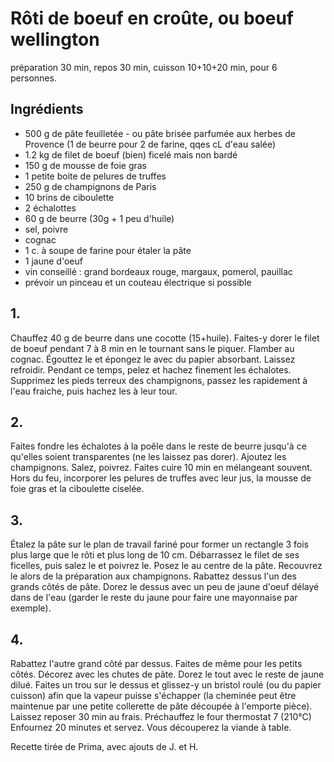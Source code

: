 # Rôti de boeuf en croûte, ou boeuf wellington
préparation 30 min,
repos 30 min,
cuisson 10+10+20 min,
pour 6 personnes.

## Ingrédients
- 500 g de pâte feuilletée - ou pâte brisée parfumée aux herbes de Provence (1 de beurre pour 2 de farine, qqes cL d'eau salée)
- 1.2 kg de filet de boeuf (bien) ficelé mais non bardé
- 150 g de mousse de foie gras
- 1 petite boite de pelures de truffes
- 250 g de champignons de Paris
- 10 brins de ciboulette
- 2 échalottes
- 60 g de beurre (30g + 1 peu d'huile)
- sel, poivre
- cognac
- 1 c. à soupe de farine pour étaler la pâte
- 1 jaune d'oeuf
- vin conseillé : grand bordeaux rouge, margaux, pomerol, pauillac
- prévoir un pinceau et un couteau électrique si possible

## 1. 
Chauffez 40 g de beurre dans une cocotte (15+huile).
Faites-y dorer le filet de boeuf pendant 7 à 8 min en le tournant sans le piquer.
Flamber au cognac.
Égouttez le et épongez le avec du papier absorbant. Laissez refroidir.
Pendant ce temps, pelez et hachez finement les échalotes.
Supprimez les pieds terreux des champignons, passez les rapidement à l'eau fraiche, puis hachez les à leur tour.

## 2.
Faites fondre les échalotes à la poêle dans le reste de beurre jusqu'à ce qu'elles soient transparentes (ne les laissez pas dorer).
Ajoutez les champignons.
Salez, poivrez.
Faites cuire 10 min en mélangeant souvent.
Hors du feu, incorporer les pelures de truffes avec leur jus, la mousse de foie gras et la ciboulette ciselée.


## 3.
Étalez la pâte sur le plan de travail fariné pour former un rectangle 3 fois plus large que le rôti et plus long de 10 cm.
Débarrassez le filet de ses ficelles, puis salez le et poivrez le.
Posez le au centre de la pâte.
Recouvrez le alors de la préparation aux champignons. Rabattez dessus l'un des grands côtés de pâte. Dorez le dessus avec un peu de jaune d'oeuf délayé dans de l'eau (garder le reste du jaune pour faire une mayonnaise par exemple).

## 4.
Rabattez l'autre grand côté par dessus. Faites de même pour les petits côtés. Décorez avec les chutes de pâte. Dorez le tout avec le reste de jaune dilué.
Faites un trou sur le dessus et glissez-y un bristol roulé (ou du papier cuisson) afin que la vapeur puisse s'échapper (la cheminée peut être maintenue par une petite collerette de pâte découpée à l'emporte pièce).
Laissez reposer 30 min au frais. Préchauffez le four thermostat 7 (210°C)
Enfournez 20 minutes et servez. Vous découperez la viande à table.

Recette tirée de Prima, avec ajouts de J. et H.
